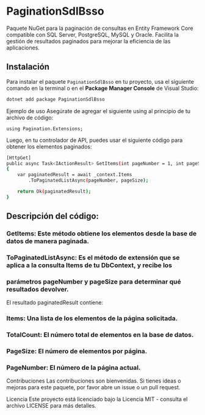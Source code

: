 # PaginationSdlBsso

Paquete NuGet para la paginación de consultas en Entity Framework Core compatible con SQL Server, PostgreSQL, MySQL y Oracle. Facilita la gestión de resultados paginados para mejorar la eficiencia de las aplicaciones.

## Instalación

Para instalar el paquete `PaginationSdlBsso` en tu proyecto, usa el siguiente comando en la terminal o en el **Package Manager Console** de Visual Studio:

```bash
dotnet add package PaginationSdlBsso
```

Ejemplo de uso
Asegúrate de agregar el siguiente using al principio de tu archivo de código:

```
using Pagination.Extensions;
```
Luego, en tu controlador de API, puedes usar el siguiente código para obtener los elementos paginados:

```bash
[HttpGet]
public async Task<IActionResult> GetItems(int pageNumber = 1, int pageSize = 10)
{
    var paginatedResult = await _context.Items
        .ToPaginatedListAsync(pageNumber, pageSize);

    return Ok(paginatedResult);
}
```
## Descripción del código:

### GetItems: Este método obtiene los elementos desde la base de datos de manera paginada.
### ToPaginatedListAsync: Es el método de extensión que se aplica a la consulta Items de tu DbContext, y recibe los 
### parámetros pageNumber y pageSize para determinar qué resultados devolver.

El resultado paginatedResult contiene:

### Items: Una lista de los elementos de la página solicitada.
### TotalCount: El número total de elementos en la base de datos.
### PageSize: El número de elementos por página.
### PageNumber: El número de la página actual.

Contribuciones
Las contribuciones son bienvenidas. Si tienes ideas o mejoras para este paquete, por favor abre un issue o un pull request.

Licencia
Este proyecto está licenciado bajo la Licencia MIT - consulta el archivo LICENSE para más detalles.
